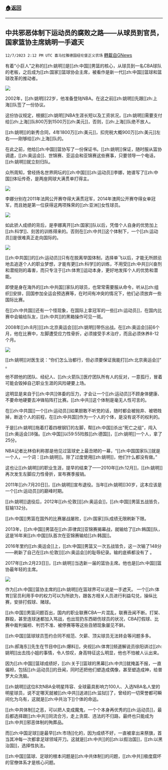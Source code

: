 ###  [:house:返回](README.md)
---


## 中共邪恶体制下运动员的腐败之路——从球员到官员，国家篮协主席姚明一手遮天
`12/7/2023 2:12 PM UTC 喜马拉雅德国纽伦堡正义农场` [轉載自GNews](https://gnews.org/articles/2082651)

有着“小巨人”之称的[[zh:姚明]]是[[zh:中国]]男篮的核心，从球员到一名CBA球队的老板，之后成为[[zh:国家]]篮球协会主席，被看作是新一代[[zh:中国]]篮球和篮球改革的推动者。

![](https://i.imgur.com/iDygA9c.jpg)

2002年，[[zh:姚明]]22岁，他准备登陆NBA。在这之前[[zh:姚明]]先跟[[zh:上海]]队签了一份协议。

这份协议规定，根据[[zh:姚明]]NBA生涯长短以及工资状况，[[zh:姚明]]需要支付给[[zh:上海]]队800万到1500万[[zh:美元]]，否则，[[zh:上海]]队绝不放人。

[[zh:姚明]]的新秀合同，4年1800万[[zh:美元]]，扣完税大概900万[[zh:美元]]左右——刚够给[[zh:上海]]队的。

在此之前，他给[[zh:中国]]篮协写了一份保证书。[[zh:姚明]]保证，随时服从篮协调遣，[[zh:奥运会]]、世锦赛、亚运会和亚锦赛这些赛事，只要领导一个电话，[[zh:姚明]]就立刻归队。

众所周知，曾经扬名世界网坛的[[zh:中国]][[zh:运动员]]李娜，她谱写了[[zh:中国]]体坛传奇，是两座网球大满贯单打得主。


![](https://i.imgur.com/v3rF7ny.jpg)

李娜分别在2011年法网公开赛夺得大满贯冠军，2014年澳网公开赛夺得女单冠军，而且她是第一位获得这两项殊荣的[[zh:亚洲]]女性球员。

![](https://i.imgur.com/fjddabh.jpg)

如此骄人成绩的背后，是李娜离开[[zh:国家]]队以后，凭借个人自身的优势加上[[zh:科学]]、刻苦的训练得来的。否则在[[zh:中共]]这个体制下，一个[[zh:运动员]]是很难真正走向国际的。

![](https://i.imgur.com/CJgiUQF.jpg)

[[zh:中共国]]的[[zh:运动员]]只有在脱离举国体制，选择单飞以后，才能无所顾忌地去追逐个人的职业梦想，才能有更[[zh:科学]]的训练，不用受[[zh:中共]]兴奋剂和潜规则的毒害，而只专注于[[zh:体育]]运动本身，更好地发挥个人的优势和潜能。

即使是身在海外的[[zh:中共国]]家队的球员，也常常需要服从命令，听从[[zh:组织]]安排，回国参加全运会预选赛等，在时间有冲突的情况下，他们必须放弃一些国际比赛。

在[[zh:中共国]]还有一个怪现象，在国际上拿冠军的一些[[zh:运动员]]，在国内比赛中会输给队友，[[zh:中共]]的黑箱操作可见一斑。

2008年[[zh:8月]][[zh:北京奥运会]][[zh:姚明]]带伤出战。在[[zh:奥运会]]前6个月，他在比赛中，左脚遭受应力性骨折，必须接受手术治疗，而且必须休养8-12个月。

![](https://i.imgur.com/xRmuF5D.jpg)

[[zh:姚明]]对医生说：“你们怎么治都行，但必须要保证我能打[[zh:北京奥运会]]” 。

他不顾他的团队、经纪人、[[zh:火箭队]]医疗团队所有人的反对，一意孤行，冒着可能会毁掉自己职业生涯的风险硬要上场。

这明显是来自于[[zh:中共]]体委的压力，才会让一个[[zh:运动员]]不顾身体健康、不要命地硬要去冲锋陷阵打比赛。[[zh:中共]]这个体制是毫无人性可言的。

在[[zh:中共国]]一个[[zh:运动员]]如果胆敢不听党的话，随时都会被抛弃、被牺牲掉，断送个人的前程，在[[zh:中共国]]作为一个人的个体，是没有说不的权利的。

于是[[zh:姚明]]拖着打着四根钢钉的左脚，帮[[zh:中国]]杀出“死亡之组”，闯入[[zh:奥运会]]8强。[[zh:中国]]以59:55险胜[[zh:德国]]，[[zh:姚明]]一个人，拿了25分。

NBA记者比林伯利称那是他见过篮球史上最丑陋的一幕，“[[zh:中国国家队]]就是一个人，一个词：[[zh:姚明]]。除了过度使用[[zh:姚明]]，他们什么都没有做。”

这也让[[zh:姚明]]的职业生涯，提早的结束了——2010年[[zh:12月]]，[[zh:姚明]]再次发生左脚应力性骨折，宣布赛季报销。

2011年[[zh:7月20日]]，[[zh:姚明]]宣布退役。当年[[zh:姚明]]30岁，这本应该是一个[[zh:运动员]]的巅峰时期。

[[zh:姚明]]退役后，2012年[[zh:伦敦]][[zh:奥运会]]，[[zh:中国]]男篮五战皆负，狂输132分。

[[zh:中国]]男篮在国外的比赛屡战屡败，[[zh:国家]]队成绩无限刷新下限。

2013年，[[zh:中国]]男篮在[[zh:菲律宾]]亚锦赛揭幕战，就输给了[[zh:韩国]]队，这是16年来[[zh:中国]]队首次在亚锦赛输给[[zh:韩国]]。

2016年里约[[zh:奥运会]]上，[[zh:中国]]男篮又一次五战皆负，这一次输了148分——刷新了自己在[[zh:伦敦]][[zh:奥运会]]的耻辱纪录。输的底裤都没有了 。

2017年[[zh:2月23日]]，[[zh:姚明]]当选新一届的篮协主席。他也是[[zh:中国]]篮协最年轻的主席。

![](https://i.imgur.com/JFh1V7d.jpg)

作为[[zh:中国]]篮协主席的[[zh:姚明]]在篮球界可以说是一手遮天。  一个[[zh:体育]]官员利用手中的权力可以为所欲为，跟各方相关人员进行利益勾兑，操纵比赛，安排打假球、赌球。

[[zh:中国]]男篮问题百出，国内的职业联赛CBA一片混乱，联赛丑闻不断。打架、群殴，甚至连球迷都加入骂战，也出现扔东西砸伤球员的状况，CBA打假球、比赛中裁判偏袒、判罚不准、被停赛等等这些丑陋现象屡见不鲜。

[[zh:中国]]篮球球员签约合同不规范、欠薪、顶尖球员无法转会等问题多多。

[[zh:郝海东]]先生在节目中[[zh:爆料]]，央视[[zh:体育]]频道解说员徐阳讲过[[zh:姚明]]出去找小姐的事情，令人惊叹，身高特征这么明显，他也不怕被人认出来。

因为[[zh:中国]]篮球成绩好，[[zh:关于]]篮球的黑幕[[zh:中共]]就掩盖不报，一直偏袒，包括[[zh:运动员]]的丑闻，同时还把他们塑造成偶像，甚至塑造成神，给普罗大众洗脑。

[[zh:姚明]]这位8次NBA全明星阵容、全球最具影响力100人、入选NBA名人堂的明星球员，说不定哪天就被[[zh:中共]]送进[[zh:监狱]]了，曾经的一切荣誉都可瞬间化为乌有，这就是[[zh:中共治下]]个体的命运。

[[zh:中共体制]]之恶，可以把人变成魔鬼，一个个本身再优秀的[[zh:运动员]]，最后都选择跟[[zh:中共]]同流合污，走上贪腐、违法的不归路，最终也只能成为[[zh:中共]]邪恶体制的殉葬品。

而[[zh:中国足球]]是最早[[zh:市场]]化的，因为成绩不好，一直被拿出来祭旗，首当其冲每一次都拿足球领域开刀。这就是[[zh:中共]]的[[zh:以假治国]]，[[zh:以黑治国]]，选择性执法。

[[zh:中国]]篮球、足球的根本问题是[[zh:中共体制]]的问题，[[zh:中共]]极度腐坏的官僚体系才是核心问题。



